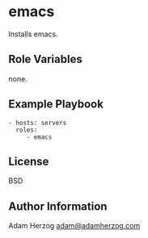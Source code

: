 emacs
=====

Installs emacs.

Role Variables
--------------

none.

Example Playbook
----------------

    - hosts: servers
      roles:
         - emacs

License
-------

BSD

Author Information
------------------

Adam Herzog <adam@adamherzog.com>
